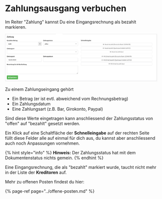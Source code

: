 # Zahlungsausgang verbuchen

Im Reiter "Zahlung" kannst Du eine Eingangsrechnung als bezahlt markieren.

![](../../.gitbook/assets/bildschirmfoto-2020-03-08-um-17.28.02.png)

Zu einem Zahlungseingang gehört

* Ein Betrag \(er ist evtl. abweichend vom Rechnungsbetrag\)
* Ein Zahlungsdatum
* Eine Zahlungsart \(z.B. Bar, Girokonto, Paypal\)

Sind diese Werte eingetragen kann anschliessend der Zahlungsstatus von "offen" auf "bezahlt" gesetzt werden.

Ein Klick auf eine Schaltfläche der **Schnelleingabe** auf der rechten Seite füllt diese Felder alle auf einmal für dich aus, du kannst aber anschliessend auch noch Anpassungen vornehmen.

{% hint style="info" %}
**Hinweis:** Der Zahlungsstatus hat mit dem Dokumentenstatus nichts gemein.
{% endhint %}

Eine Eingangsrechnung, die als "bezahlt" markiert wurde, taucht nicht mehr in der Liste der **Kreditoren** auf.

Mehr zu offenen Posten findest du hier:

{% page-ref page="../offene-posten.md" %}



